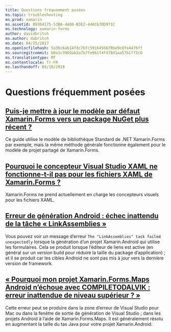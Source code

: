 ```yaml
---
title: Questions fréquemment posées
ms.topic: troubleshooting
ms.prod: xamarin
ms.assetid: 89364175-53BA-4A09-B3E2-44AC67DD971C
ms.technology: xamarin-forms
author: davidbritch
ms.author: dabritch
ms.date: 04/25/2017
ms.openlocfilehash: 5a36c6ab14fdc7bfc5916456670be9c8fe4476ff
ms.sourcegitcommit: b0a1c3969ab2a7b7fe961f4f470d1aa57b1ff2c6
ms.translationtype: MT
ms.contentlocale: fr-FR
ms.lasthandoff: 05/10/2018
---
```

# <a name="frequently-asked-questions"></a>Questions fréquemment posées


## <a name="can-i-update-the-xamarinforms-default-template-to-a-newer-nuget-packageupdate-forms-templatemd"></a>[Puis-je mettre à jour le modèle par défaut Xamarin.Forms vers un package NuGet plus récent ?](update-forms-template.md)
Ce guide utilise le modèle de bibliothèque Standard de .NET Xamarin.Forms par exemple, mais la même méthode générale fonctionne également pour le modèle de projet partagé de Xamarin.Forms. 

## <a name="why-doesnt-the-visual-studio-xaml-designer-work-for-xamarinforms-xaml-filesforms-xaml-designermd"></a>[Pourquoi le concepteur Visual Studio XAML ne fonctionne-t-il pas pour les fichiers XAML de Xamarin.Forms ?](forms-xaml-designer.md)
Xamarin.Forms ne prend actuellement en charge les concepteurs visuels pour les fichiers XAML.

## <a name="android-build-error-the-linkassemblies-task-failed-unexpectedlyandroid-linkassemblies-errormd"></a>[Erreur de génération Android : échec inattendu de la tâche « LinkAssemblies »](android-linkassemblies-error.md)
Vous pouvez voir un message d’erreur `The "LinkAssemblies" task failed unexpectedly` lorsque la génération d’un projet Xamarin.Android qui utilise les formulaires. Cela se produit lorsque l’éditeur de liens est active (en général sur un *version* build pour réduire la taille du package d’application) ; et il se produit car les cibles Android ne sont pas mis à jour vers la dernière version de framework. 


## <a name="why-does-my-xamarinformsmaps-android-project-fail-with-compiletodalvik--unexpected-top-level-errormaps-compiletodalvik-errormd"></a>[« Pourquoi mon projet Xamarin.Forms.Maps Android n’échoue avec COMPILETODALVIK : erreur inattendue de niveau supérieur ? »](maps-compiletodalvik-error.md)
Cette erreur peut se produire dans la zone d’erreur de Visual Studio pour Mac ou dans la fenêtre de sortie de génération de Visual Studio ; dans les projets Android à l’aide de Xamarin.Forms.Maps. Il est généralement résolu en augmentant la taille du tas Java pour votre projet Xamarin.Android.

